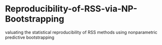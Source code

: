# Reproducibility-of-RSS-via-NP-Bootstrapping
valuating the statistical reproducibility of RSS methods using nonparametric predictive bootstrapping
